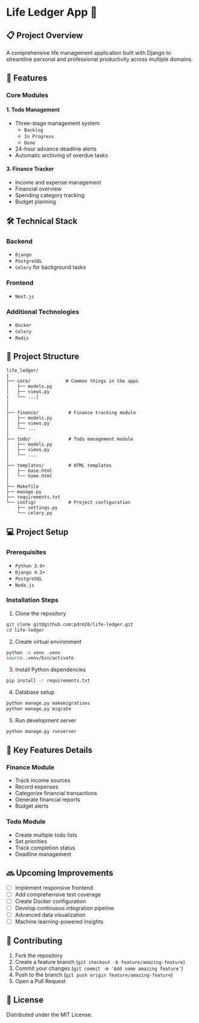 # Life Ledger App 📖

## 📋 Project Overview

A comprehensive life management application built with Django to streamline personal and professional productivity across multiple domains.

## 🚀 Features

### Core Modules

#### 1. Todo Management

- Three-stage management system
  - `Backlog`
  - `In Progress`
  - `Done`
- 24-hour advance deadline alerts
- Automatic archiving of overdue tasks

#### 3. Finance Tracker

- Income and expense management
- Financial overview
- Spending category tracking
- Budget planning

## 🛠 Technical Stack

### Backend

- `Django`
- `PostgreSQL`
- `Celery` for background tasks

### Frontend

- `Next.js`

### Additional Technologies

- `Docker`
- `Celery`
- `Redis`

## 📂 Project Structure

```
life_ledger/
|
├── core/             # Common things in the apps
│   ├── models.py
│   ├── views.py
|   └── ...│
|
│
├── finance/           # Finance tracking module
│   ├── models.py
│   ├── views.py
│   └── ...
│
├── todo/              # Todo management module
│   ├── models.py
│   ├── views.py
│   └── ...
│
├── templates/         # HTML templates
│   ├── base.html
│   └── home.html
│
├── Makefile
├── manage.py
├── requirements.txt
└── config/            # Project configuration
    ├── settings.py
    └── celery.py
```

## 💻 Project Setup

### Prerequisites

- `Python 3.9+`
- `Django 4.2+`
- `PostgreSQL`
- `Node.js`

### Installation Steps

1. Clone the repository

```bash
git clone git@github.com:pdrm26/life-ledger.git
cd life-ledger
```

2. Create virtual environment

```bash
python -m venv .venv
source .venv/bin/activate
```

3. Install Python dependencies

```bash
pip install -r requirements.txt
```

4. Database setup

```bash
python manage.py makemigrations
python manage.py migrate
```

5. Run development server

```bash
python manage.py runserver
```

## 🔐 Key Features Details

### Finance Module

- Track income sources
- Record expenses
- Categorize financial transactions
- Generate financial reports
- Budget alerts

### Todo Module

- Create multiple todo lists
- Set priorities
- Track completion status
- Deadline management

## 🔜 Upcoming Improvements

- [ ] Implement responsive frontend
- [ ] Add comprehensive test coverage
- [ ] Create Docker configuration
- [ ] Develop continuous integration pipeline
- [ ] Advanced data visualization
- [ ] Machine learning-powered insights

## 🤝 Contributing

1. Fork the repository
2. Create a feature branch (`git checkout -b feature/amazing-feature`)
3. Commit your changes (`git commit -m 'Add some amazing feature'`)
4. Push to the branch (`git push origin feature/amazing-feature`)
5. Open a Pull Request

## 📄 License

Distributed under the MIT License.
